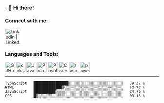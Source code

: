 ### - 🏮 Hi there!

### Connect with me:

[<img align="left" alt="LinkedIn | LinkedIn" width="50px" src="https://cdn.jsdelivr.net/npm/simple-icons@v3/icons/linkedin.svg" />][linkedin]



<br />
<br />
<br />


### Languages and Tools:

<img align="left" alt="GitHub" width="32px" src="https://cdn.jsdelivr.net/npm/simple-icons@3.12.3/icons/github.svg"/>
<img align="left" alt="cplusplus" width="32px" src="https://cdn.jsdelivr.net/npm/simple-icons@3.12.3/icons/cplusplus.svg" />
<img align="left" alt="Java" width="32px" src="https://cdn.jsdelivr.net/npm/simple-icons@3.12.3/icons/java.svg" />
<img align="left" alt="Python" width="32px" src="https://cdn.jsdelivr.net/npm/simple-icons@3.12.3/icons/python.svg" />
<img align="left" alt="Pgsql" width="32px" src="https://cdn.jsdelivr.net/npm/simple-icons@3.12.3/icons/postgresql.svg" />
<img align="left" alt="Cisco" width="32px" src="https://cdn.jsdelivr.net/npm/simple-icons@3.12.3/icons/cisco.svg" />
<img align="left" alt="raspberry" width="32px" src="https://cdn.jsdelivr.net/npm/simple-icons@3.12.3/icons/raspberrypi.svg" />
<img align="left" alt="powershell" width="32px" src="https://cdn.jsdelivr.net/npm/simple-icons@3.12.3/icons/powershell.svg" />




<br />
<br />

---

<!--START_SECTION:waka-->
```text
TypeScript   ████████████████░░░░░░░░░░░░░░░░░░░░░░░░░   39.37 % 
HTML         █████████████▒░░░░░░░░░░░░░░░░░░░░░░░░░░░   32.72 % 
JavaScript   ██████████░░░░░░░░░░░░░░░░░░░░░░░░░░░░░░░   24.76 % 
CSS          █▒░░░░░░░░░░░░░░░░░░░░░░░░░░░░░░░░░░░░░░░   03.15 % 
```
<!--END_SECTION:waka-->


[linkedin]: https://www.linkedin.com/in/mohamed-elh/

